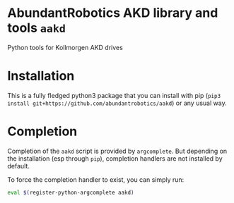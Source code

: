 # AbundantRobotics AKD library and tools `aakd`

Python tools for Kollmorgen AKD drives

# Installation

This is a fully fledged python3 package that you can install with pip (`pip3 install git+https://github.com/abundantrobotics/aakd`) or any usual way.

# Completion
Completion of the `aakd` script is provided by `argcomplete`. But depending on the installation (esp through `pip`), completion handlers are not installed by default.

To force the completion handler to exist, you can simply run:
```bash
eval $(register-python-argcomplete aakd)
```
